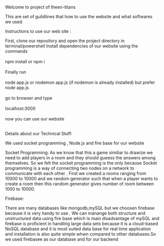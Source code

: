 Welcome to project of theen-titans

This are set of guildlines that how to use the website and what softwares we used

Instructions to use our web site :
 
 First, clone our repository and open the project directory in terminal/powershell 
 Install dependencies of our website using the commands <br/><br/>
 npm install or npm i <br/><br/>
 Finally run <br/><br/>
 node app.js or nodemon  app.js  (if nodemon is already installed) but prefer node app.js <br/><br/>
 go to browser and type <br/><br/>
 localhost:3000 <br/><br/>
 now you can use our website<br/><br/>
 
 Details about our Technical  Stuff:
 
We used socket programming , Node.js and fire base for our website

Socket Programming: 
As we know that this a game similiar to drawize we need to add players in a room and they should gueess the answers among themselves. So we felt the socket programming is the only because Socket programming is a way of connecting two nodes on a network to communicate with each other . First we created a rooms ranging from 10000 to 10000 and we random generator such that when a player wants to create a room then this random generator gives number of room between 1000 to 10000.

Firebase:

There are many databases like mongodb,mySQL but we choosen firebase because it is very handy to use . We can manange both structure and unstructured data using fire base which is main disadvantage of mySQL and firebase is proficient in handling large data sets because it is a cloud-based NoSQL database and it is most suited data base for real time application and installation is also quite simple whwn compared to other databases.So we used firebasee as our database and for our backend
